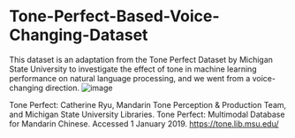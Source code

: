 # Tone-Perfect-Based-Voice-Changing-Dataset
This dataset is an adaptation from the Tone Perfect Dataset by Michigan State University to investigate the effect of tone in machine learning performance on natural language processing, and we went from a voice-changing direction. 
![image](https://user-images.githubusercontent.com/94693268/144471206-e8ef2d02-b6e7-422f-bc5c-f0242334c46e.png)




Tone Perfect: Catherine Ryu, Mandarin Tone Perception & Production Team, and Michigan State University Libraries. Tone Perfect: Multimodal Database for Mandarin Chinese. Accessed 1 January 2019. https://tone.lib.msu.edu/
